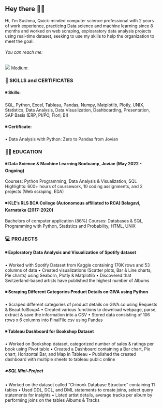 ## Hey there 🙋‍♀️

Hi, I'm Sushma, Quick-minded computer science professional with 2 years of work experience, practicing Data science and machine learning since 8 months and worked on web scraping, exploaratory data analysis projects using real-time dataset, seeking to use my skills to help the organization to meet the goal.

###### You can reach me:
[<img src="https://i.imgur.com/sq56Og1.jpg">](https://medium.com/@sushmamb)
Medium: 

### 🔖 SKILLS and CERTIFICATES
#### ◾ Skills: 
SQL, Python, Excel, Tableau, Pandas, Numpy, Matplotlib, Plotly, UNIX, Statistics, Data Analysis, Data Visualization, Dashboarding, Presentation, SAP Basis (ERP, PI/PO, Fiori, BI)
#### ◾ Certificate: 
 • Data Analysis with Python: Zero to Pandas from Jovian

### 👩‍🎓 EDUCATION

#### ◾ Data Science & Machine Learning Bootcamp, Jovian (May 2022 - Ongoing)
Courses: Python Programming, Data Analysis & Visualization, SQL
Highlights: 600+ hours of coursework, 10 coding assignments, and 2 projects (Web scraping, EDA)

#### ◾ KLE’s RLS BCA College (Autonomous affiliated to RCA) Belagavi, Karnataka (2017-2020)
Bachelors of computer application (86%)
Courses: Databases & SQL, Programming with Python, Statistics and Probability, HTML, UNIX

### 💻 PROJECTS
#### ◾ Exploratory Data Analysis and Visualization of Spotify dataset
• Worked with Spotify Dataset from Kaggle containing 170K rows and 53 columns of data
• Created visualizations (Scatter plots, Bar & Line charts, Pie charts) using Seaborn, Plotly & Matplotlib
• Discovered that Switzerland-based artists have published the highest number of Albums

#### ◾ Scraping Different Categories Product Details on GIVA using Python
• Scraped different categories of product details on GIVA.co using Requests & BeautifulSoup4
• Created various functions to download webpage, parse, extract & save the information into a CSV
• Stored data consisting of 106 rows x 6 columns into FinalFile.csv using Pandas

#### ◾ Tableau Dashboard for Bookshop Dataset
• Worked on Bookshop dataset, categorized number of sales  & ratings per book using Pivot table
• Created a Dashboard containing a Bar chart, Pie chart, Horizontal Bar, and Map in Tableau
• Published the created dashboard with multiple sheets to tableau public online 

##### ◾ SQL Mini-Project
• Worked on the dataset called “Chinook Database Structure” containing 11 tables
• Used DDL, DCL, and DML statements to create joins, select query statements for insights 
• Listed artist details, average tracks per album by performing joins on the tables Albums & Tracks


<!--
**Sushmamb9/Sushmamb9** is a ✨ _special_ ✨ repository because its `README.md` (this file) appears on your GitHub profile.

Here are some ideas to get you started:

- 🔭 I’m currently working on ...
- 🌱 I’m currently learning ...
- 👯 I’m looking to collaborate on ...
- 🤔 I’m looking for help with ...
- 💬 Ask me about ...
- 📫 How to reach me: ...
- 😄 Pronouns: ...
- ⚡ Fun fact: ...
-->
